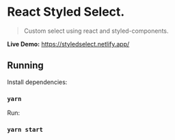 # React Styled Select.

> Custom select using react and styled-components.

**Live Demo:** https://styledselect.netlify.app/

## Running

Install dependencies:

### `yarn`

Run:

### `yarn start`
